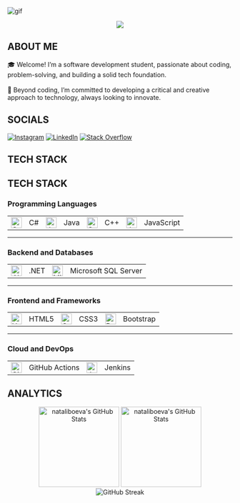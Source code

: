 ![gif](https://github.com/user-attachments/assets/10ad3ecf-e298-46cd-ab9c-f613be590f88)

<p align="center">
     <img src="https://readme-typing-svg.herokuapp.com?font=&center=true&width=380&height=45&lines=Nice+to+meet+you!" />


## ABOUT ME &nbsp;<img src="https://komarev.com/ghpvc/?username=nataliboeva&color=371D51&style=flat-square&label=Profile%20views&labelColor=FFFFFF" alt="" align="center"/></h2>🎓  Welcome! I’m a software development student, passionate about coding, problem-solving, and building a solid tech foundation.<br><br>🎯  Beyond coding, I’m committed to developing a critical and creative approach to technology, always looking to innovate.

## SOCIALS
[![Instagram](https://img.shields.io/badge/Instagram-%23E4405F.svg?logo=Instagram&logoColor=white)](https://instagram.com/nataliboevaa) [![LinkedIn](https://img.shields.io/badge/LinkedIn-%230077B5.svg?logo=linkedin&logoColor=white)](https://linkedin.com/in/natali-boeva-8b0a762b8) [![Stack Overflow](https://img.shields.io/badge/-Stackoverflow-FE7A16?logo=stack-overflow&logoColor=white)](https://stackoverflow.com/users/28110766) 

## TECH STACK
## TECH STACK

### Programming Languages
<table>
  <tr>
    <td><img src="https://cdn.jsdelivr.net/gh/devicons/devicon/icons/csharp/csharp-original.svg" height="24" alt="C#"></td>
    <td>C#</td>
    <td><img src="https://cdn.jsdelivr.net/gh/devicons/devicon/icons/java/java-original.svg" height="24" alt="Java"></td>
    <td>Java</td>
    <td><img src="https://cdn.jsdelivr.net/gh/devicons/devicon/icons/cplusplus/cplusplus-original.svg" height="24" alt="C++"></td>
    <td>C++</td>
    <td><img src="https://cdn.jsdelivr.net/gh/devicons/devicon/icons/javascript/javascript-original.svg" height="24" alt="JavaScript"></td>
    <td>JavaScript</td>
  </tr>
</table>

---

### Backend and Databases
<table>
  <tr>
    <td><img src="https://cdn.jsdelivr.net/gh/devicons/devicon/icons/dotnetcore/dotnetcore-original.svg" height="24" alt=".NET"></td>
    <td>.NET</td>
    <td><img src="https://cdn.jsdelivr.net/gh/devicons/devicon/icons/microsoftsqlserver/microsoftsqlserver-plain.svg" height="24" alt="Microsoft SQL Server"></td>
    <td>Microsoft SQL Server</td>
  </tr>
</table>

---

### Frontend and Frameworks
<table>
  <tr>
    <td><img src="https://cdn.jsdelivr.net/gh/devicons/devicon/icons/html5/html5-original.svg" height="24" alt="HTML5"></td>
    <td>HTML5</td>
    <td><img src="https://cdn.jsdelivr.net/gh/devicons/devicon/icons/css3/css3-original.svg" height="24" alt="CSS3"></td>
    <td>CSS3</td>
    <td><img src="https://cdn.jsdelivr.net/gh/devicons/devicon/icons/bootstrap/bootstrap-original.svg" height="24" alt="Bootstrap"></td>
    <td>Bootstrap</td>
  </tr>
</table>

---

### Cloud and DevOps
<table>
  <tr>
    <td><img src="https://cdn.jsdelivr.net/gh/devicons/devicon/icons/githubactions/githubactions-original.svg" height="24" alt="GitHub Actions"></td>
    <td>GitHub Actions</td>
    <td><img src="https://cdn.jsdelivr.net/gh/devicons/devicon/icons/jenkins/jenkins-original.svg" height="24" alt="Jenkins"></td>
    <td>Jenkins</td>
  </tr>
</table>

## ANALYTICS
<div align="center">
<img  alt="nataliboeva's GitHub Stats" height="180em" src="https://awesome-github-stats.azurewebsites.net/user-stats/nataliboeva?cardType=level&theme=jolly&showIcons=false&preferLogin=false&Background=371D51&Border=371D51"/>  
<img height="180em" src="https://github-readme-stats.vercel.app/api/top-langs/?username=nataliboeva&theme=jolly&show_icons=true&hide_border=true&layout=compact&hide_title=falsee&bg_color=371d51" alt="nataliboeva's GitHub Stats" />
</div>
<div align="center">
<img src="https://github-readme-streak-stats.herokuapp.com?user=nataliboeva&theme=jolly&hide_border=true&border_radius=12&short_numbers=true&card_width=180&card_height=180&background=371D51&fire=FF64DA&ring=FF64DA&currStreakNum=FF64DA&currStreakLabel=FF64DA&hide_total_contributions=true&hide_longest_streak=true" alt="GitHub Streak"/>
</div>


